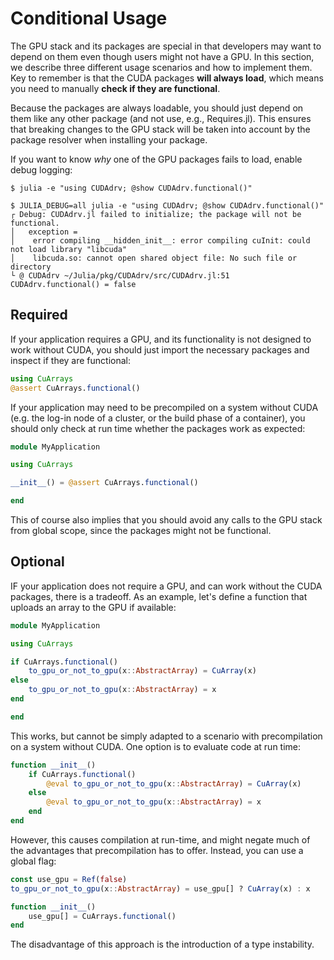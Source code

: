# Conditional Usage

The GPU stack and its packages are special in that developers may want to depend on them
even though users might not have a GPU. In this section, we describe three different usage
scenarios and how to implement them. Key to remember is that the CUDA packages **will always
load**, which means you need to manually **check if they are functional**.

Because the packages are always loadable, you should just depend on them like any other
package (and not use, e.g., Requires.jl). This ensures that breaking changes to the GPU
stack will be taken into account by the package resolver when installing your package.

If you want to know *why* one of the GPU packages fails to load, enable debug logging:

```
$ julia -e "using CUDAdrv; @show CUDAdrv.functional()"

$ JULIA_DEBUG=all julia -e "using CUDAdrv; @show CUDAdrv.functional()"
┌ Debug: CUDAdrv.jl failed to initialize; the package will not be functional.
│   exception =
│    error compiling __hidden_init__: error compiling cuInit: could not load library "libcuda"
│    libcuda.so: cannot open shared object file: No such file or directory
└ @ CUDAdrv ~/Julia/pkg/CUDAdrv/src/CUDAdrv.jl:51
CUDAdrv.functional() = false
```


## Required

If your application requires a GPU, and its functionality is not designed to work without
CUDA, you should just import the necessary packages and inspect if they are functional:

```julia
using CuArrays
@assert CuArrays.functional()
```

If your application may need to be precompiled on a system without CUDA (e.g. the log-in
node of a cluster, or the build phase of a container), you should only check at run time
whether the packages work as expected:

```julia
module MyApplication

using CuArrays

__init__() = @assert CuArrays.functional()

end
```

This of course also implies that you should avoid any calls to the GPU stack from global
scope, since the packages might not be functional.


## Optional

IF your application does not require a GPU, and can work without the CUDA packages, there is
a tradeoff. As an example, let's define a function that uploads an array to the GPU if
available:

```julia
module MyApplication

using CuArrays

if CuArrays.functional()
    to_gpu_or_not_to_gpu(x::AbstractArray) = CuArray(x)
else
    to_gpu_or_not_to_gpu(x::AbstractArray) = x
end

end
```

This works, but cannot be simply adapted to a scenario with precompilation on a system
without CUDA. One option is to evaluate code at run time:

```julia
function __init__()
    if CuArrays.functional()
        @eval to_gpu_or_not_to_gpu(x::AbstractArray) = CuArray(x)
    else
        @eval to_gpu_or_not_to_gpu(x::AbstractArray) = x
    end
end
```

However, this causes compilation at run-time, and might negate much of the advantages that
precompilation has to offer. Instead, you can use a global flag:

```julia
const use_gpu = Ref(false)
to_gpu_or_not_to_gpu(x::AbstractArray) = use_gpu[] ? CuArray(x) : x

function __init__()
    use_gpu[] = CuArrays.functional()
end
```

The disadvantage of this approach is the introduction of a type instability.
